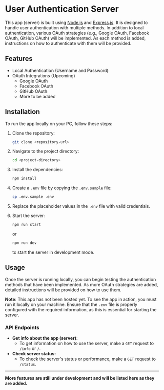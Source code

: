 # User Authentication Server

This app (server) is built using [Node.js](https://nodejs.org/) and [Express.js](http://expressjs.com/). It is designed to handle user authentication with multiple methods. In addition to local authentication, various OAuth strategies (e.g., Google OAuth, Facebook OAuth, GitHub OAuth) will be implemented. As each method is added, instructions on how to authenticate with them will be provided.

## Features

- Local Authentication (Username and Password)
- OAuth Integrations (Upcoming)
  - Google OAuth
  - Facebook OAuth
  - GitHub OAuth
  - More to be added

## Installation

To run the app locally on your PC, follow these steps:

1. Clone the repository:

   ```bash
   git clone <repository-url>
   ```

2. Navigate to the project directory:

   ```bash
   cd <project-directory>
   ```

3. Install the dependencies:

   ```bash
   npm install
   ```

4. Create a `.env` file by copying the `.env.sample` file:

   ```bash
   cp .env.sample .env
   ```

5. Replace the placeholder values in the `.env` file with valid credentials.

6. Start the server:

   ```bash
   npm run start
   ```

   or

   ```bash
   npm run dev
   ```

   to start the server in development mode.

## Usage

Once the server is running locally, you can begin testing the authentication methods that have been implemented. As more OAuth strategies are added, detailed instructions will be provided on how to use them.

**Note:** This app has not been hosted yet. To see the app in action, you must run it locally on your machine. Ensure that the `.env` file is properly configured with the required information, as this is essential for starting the server.

### API Endpoints

- **Get info about the app (server):**
  - To get information on how to use the server, make a `GET` request to `/info` or `/`.
- **Check server status:**
  - To check the server's status or performance, make a `GET` request to `/status`.

---

**More features are still under development and will be listed here as they are added.**
